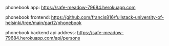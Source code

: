 phonebook app:
https://safe-meadow-79684.herokuapp.com

phonebook frontend:
https://github.com/francis816/fullstack-university-of-helsinki/tree/main/part2/phonebook

phonebook backend api address:
https://safe-meadow-79684.herokuapp.com/api/persons

